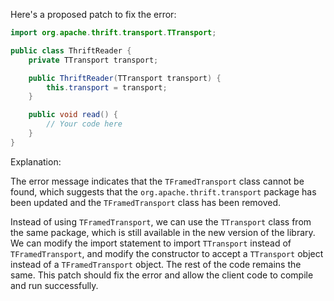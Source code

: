 Here's a proposed patch to fix the error:
```java
import org.apache.thrift.transport.TTransport;

public class ThriftReader {
    private TTransport transport;

    public ThriftReader(TTransport transport) {
        this.transport = transport;
    }

    public void read() {
        // Your code here
    }
}
```
Explanation:

The error message indicates that the `TFramedTransport` class cannot be found, which suggests that the `org.apache.thrift.transport` package has been updated and the `TFramedTransport` class has been removed.

Instead of using `TFramedTransport`, we can use the `TTransport` class from the same package, which is still available in the new version of the library.
We can modify the import statement to import `TTransport` instead of `TFramedTransport`, and modify the constructor to accept a `TTransport` object instead of a `TFramedTransport` object.
The rest of the code remains the same.
This patch should fix the error and allow the client code to compile and run successfully.